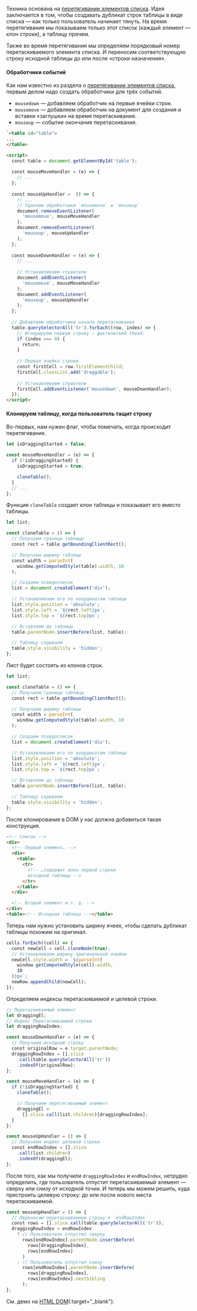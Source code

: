 Техника основана на [перетягивании элементов списка](#topic-dnd-li). Идея заключается в том, чтобы создавать дубликат строк таблицы в виде списка — как только пользователь начинает тянуть. На время перетягивания мы показываем только этот список (каждый элемент — клон строки), а таблицу прячем.

Также во время перетягивания мы определяем порядковый номер перетаскиваемого элемента списка. И переносим соответствующую строку исходной таблицы до или после «строки назначения».

#### Обработчики событий

Как нам известно из раздела о [перетягивании элементов списка](#topic-dnd-li), первым делом надо создать обработчики для трёх событий.

- `mousedown` — добавляем обработчик на первые ячейки строк.
- `mousemove` — добавляем обработчик на документ для создания и вставки «заглушки» на время перетаскивания.
- `mouseup` — событие окончания перетаскивания.

```html
`<table id="table">
...
</table>

<script>
  const table = document.getElementById('table');
  
  const mouseMoveHandler = (e) => {
    // ...
  };
  
  const mouseUpHandler =  () => {
    // ...
    // Удаляем обработчики `mousemove` и `mouseup`
    document.removeEventListener(
      'mousemove', mouseMoveHandler
    );
    document.removeEventListener(
      'mouseup', mouseUpHandler
    );
  };
  
  const mouseDownHandler = (e) => {
    // ...
  
    // Устанавливаем слушатели
    document.addEventListener(
      'mousemove', mouseMoveHandler
    );
    document.addEventListener(
      'mouseup', mouseUpHandler
    );
  };
  
  // Добавляем обработчики начала перетаскивания
  table.querySelectorAll('tr').forEach((row, index) => {
    // Игнорируем первую строку — фактический thead.
    if (index === 0) {
      return;
    }
  
    // Первая ячейка строки
    const firstCell = row.firstElementChild;
    firstCell.classList.add('draggable');
  
    // Устанавливаем слушатели
    firstCell.addEventListener('mousedown', mouseDownHandler);
  });
</script>
```

#### Клонируем таблицу, когда пользователь тащит строку

Во-первых, нам нужен флаг, чтобы помечать, когда происходит перетягивание.

```js
let isDraggingStarted = false;

const mouseMoveHandler = (e) => {
  if (!isDraggingStarted) {
    isDraggingStarted = true;

    cloneTable();
  }
  // ...
};
```

Функция `cloneTable` создает клон таблицы и показывает его вместо таблицы.

```js
let list;

const cloneTable = () => {
  // Получаем границы таблицы
  const rect = table.getBoundingClientRect();

  // Получаем ширину таблицы
  const width = parseInt(
    window.getComputedStyle(table).width, 10
  );

  // Создаем псевдосписок
  list = document.createElement('div');

  // Устанавливаем его по координатам таблицы
  list.style.position = 'absolute';
  list.style.left = `${rect.left}px`;
  list.style.top = `${rect.top}px`;

  // Вставляем до таблицы
  table.parentNode.insertBefore(list, table);

  // Таблицу скрываем
  table.style.visibility = 'hidden';
};
```

Лист будет состоять из клонов строк.

```js
let list;

const cloneTable = () => {
  // Получаем границы таблицы
  const rect = table.getBoundingClientRect();

  // Получаем ширину таблицы
  const width = parseInt(
    window.getComputedStyle(table).width, 10
  );

  // Создаем псевдосписок
  list = document.createElement('div');

  // Устанавливаем его по координатам таблицы
  list.style.position = 'absolute';
  list.style.left = `${rect.left}px`;
  list.style.top = `${rect.top}px`;

  // Вставляем до таблицы
  table.parentNode.insertBefore(list, table);

  // Таблицу скрываем
  table.style.visibility = 'hidden';
};
```

После клонирования в DOM у нас должна добавиться такая конструкция.

```html
<!-- Список -->
<div>
  <!-- Первый элемент… -->
  <div>
    <table>
      <tr>
        <!-- …содержит клон первой строки
        исходной таблицы -->
      </tr>
    </table>
  </div>

  <!-- Второй элемент и т. д. -->
</div>
<table><!-- Исходная таблица --></table>
```

Теперь нам нужно установить ширину ячеек, чтобы сделать дубликат таблицы похожим на оригинал.

```js
cells.forEach((cell) => {
  const newCell = cell.cloneNode(true);
  // Устанавливаем ширину оригинальной ячейки
  newCell.style.width = `${parseInt(
    window.getComputedStyle(cell).width,
    10
  )}px`;
  newRow.appendChild(newCell);
});
```

Определяем индексы перетаскиваемой и целевой строки.

```js
// Перетаскиваемый элемент
let draggingEl;
// Индекс Перетаскиваемой строки
let draggingRowIndex;

const mouseDownHandler = (e) => {
  // Получаем исходную строку
  const originalRow = e.target.parentNode;
  draggingRowIndex = [].slice
    .call(table.querySelectorAll('tr'))
    .indexOf(originalRow);
};

const mouseMoveHandler = (e) => {
  if (!isDraggingStarted) {
    cloneTable();

    // Получаем перетягиваемый элемент
    draggingEl =
      [].slice.call(list.children)[draggingRowIndex];
  }
};

const mouseUpHandler = () => {
  // Получаем индекс целевой строки
  const endRowIndex = [].slice
    .call(list.children)
    .indexOf(draggingEl);
};
```

После того, как мы получили `draggingRowIndex` и `endRowIndex`, нетрудно определить, где пользователь отпустит перетаскиваемый элемент — сверху или снизу от исходной точки. И теперь мы можем решить, куда пристроить целевую строку: до или после нового места перетаскиваемой.

```js
const mouseUpHandler = () => {
  // Переносим перетаскиваемую строку к `endRowIndex`
  const rows = [].slice.call(table.querySelectorAll('tr'));
  draggingRowIndex > endRowIndex
    ? // Пользователь отпустил сверху
      rows[endRowIndex].parentNode.insertBefore(
        rows[draggingRowIndex],
        rows[endRowIndex]
      )
    : // Пользователь отпустил снизу
      rows[endRowIndex].parentNode.insertBefore(
        rows[draggingRowIndex],
        rows[endRowIndex].nextSibling
      );
};
```

См. демо на [HTML DOM](https://htmldom.dev/demo/drag-and-drop-table-row/){:target="_blank"}.
